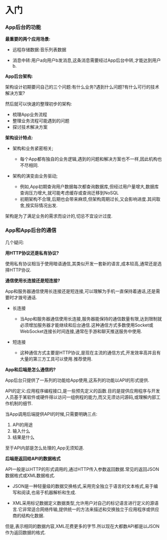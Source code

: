 # 入门

### **App后台的功能**

**最重要的两个应用场景:**

* 远程存储数据:音乐列表数据

* 消息中转:用户a向用户b发消息,这条消息需要经过App后台中转,才能达到用户b.


**App后台架构:**

架构设计初期要问自己的三个问题:有什么业务?遇到什么问题?有什么可行的技术解决方案?

然后就可以快速的整理初步的架构:

* 梳理App业务流程
* 整理业务流程可能遇到的问题
* 探讨技术解决方案

**架构设计特点:**

* 架构和业务紧密相关;

  * 每个App都有独自的业务逻辑,遇到的问题和解决方案也不一样,因此机构也不尽相同.

* 架构的演变由业务驱动;

  * 例如,App初期查询用户数据每次都查询数据库,但经过用户量增大,数据库查询压力增大,就可能考虑缓存或查询迁移到NoSQL
  * 初期架构不合理,后期也会带来麻烦,但架构周期过长,又会影响进度.其间取舍,按实际情况出发.


架构是为了满足业务的需求而设计的,切忌不宜设计过度.

### **App和App后台的通信**

几个疑问:

**用HTTP协议还是私有协议?**

使用私有协议相当于使用暗语通信,其类似开发一套新的语言,成本较高,通常还是选择HTTP协议.

**通信使用长连接还是短连接?**

App和服务器通信使用长连接还是短连接,可以理解为手机一直保持着通话,还是需要时才拨号通话.

* 长连接
  * 当App和服务器通信使用长连接,服务器能保持的通信数量有限,达到限制就必须增加服务器才能继续和后台通信.这种通信方式多数使用Socket或WebSocket连接长时间连接,通常在手游和聊天推送服务中使用.


* 短连接
  * 这种通信方式主要是HTTP协议,是现在主流的通信方式,开发效率高并且有大量的第三方工具可以使用.推荐使用.


**App和后端是怎么通信的?**

App后台只提供了一系列的功能给App使用,这系列的功能以API的形式提供.

API的定义:应用程序编程接口,是一些预先定义的函数.目的是提供应用程序与开发人员基于某软件或硬件得以访问一组例程的能力,而又无须访问源码,或理解内部工作机制的细节.

当App调用后端提供API的时候,只需要明确三点:

1. API的用途
2. 输入什么
3. 结果是什么

至于API内部是怎么处理的,App无须知道.

**后端是返回给API的数据格式**

API一般是以HTTP的形式调用的,通过HTTP传入参数返回数据.常见的返回JSON数据格式或XML数据格式.

* JSON是一种轻量级的数据交换格式,采用完全独立于语言的文本格式,易于编写和阅读,也易于机器解析和生成.

* XML采用标记数据定义数据类型,允许用户对自己的标记语言进行定义的源语言.它非常适合网络传输,提供统一的方法来描述和交换独立于应用程序或供应商的结构化数据.


但是,表示相同的数据内容,XML花费更多的字节.所以现在大都数API都是以JSON作为返回数据的格式.



